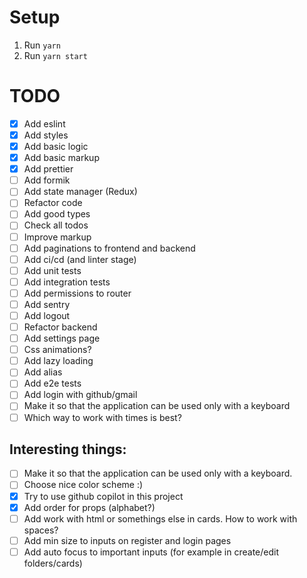 # Setup
1. Run `yarn`
2. Run `yarn start`

# TODO
- [x] Add eslint
- [x] Add styles
- [x] Add basic logic
- [x] Add basic markup
- [x] Add prettier
- [ ] Add formik
- [ ] Add state manager (Redux)
- [ ] Refactor code
- [ ] Add good types
- [ ] Check all todos
- [ ] Improve markup
- [ ] Add paginations to frontend and backend
- [ ] Add ci/cd (and linter stage)
- [ ] Add unit tests
- [ ] Add integration tests
- [ ] Add permissions to router
- [ ] Add sentry
- [ ] Add logout
- [ ] Refactor backend
- [ ] Add settings page
- [ ] Css animations?
- [ ] Add lazy loading
- [ ] Add alias
- [ ] Add e2e tests
- [ ] Add login with github/gmail
- [ ] Make it so that the application can be used only with a keyboard
- [ ] Which way to work with times is best?

## Interesting things:
- [ ] Make it so that the application can be used only with a keyboard.
- [ ] Choose nice color scheme :)
- [x] Try to use github copilot in this project
- [x] Add order for props (alphabet?)
- [ ] Add work with html or somethings else in cards. How to work with spaces?
- [ ] Add min size to inputs on register and login pages
- [ ] Add auto focus to important inputs (for example in create/edit folders/cards)
